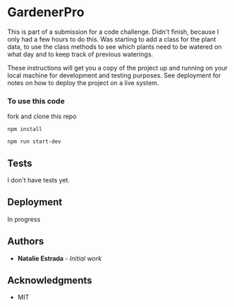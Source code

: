 # GardenerPro
This is part of a submission for a code challenge. Didn't finish, because I only had a few hours to do this. Was starting to add a class for the plant data, to use the class methods to see which plants need to be watered on what day and to keep track of previous waterings.


These instructions will get you a copy of the project up and running on your local machine for development and testing purposes. See deployment for notes on how to deploy the project on a live system.

### To use this code

fork and clone this repo

```
npm install
```

```
npm run start-dev
```



## Tests 
I don't have tests yet. 


## Deployment

In progress

## Authors

* **Natalie Estrada** - *Initial work* 

## Acknowledgments

* MIT

